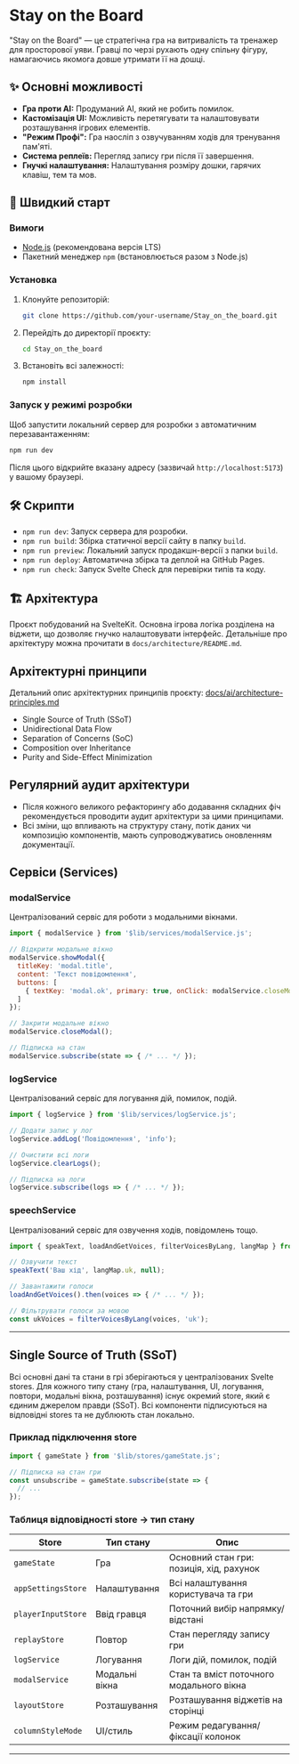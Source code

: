 # Stay on the Board

"Stay on the Board" — це стратегічна гра на витривалість та тренажер для просторової уяви. Гравці по черзі рухають одну спільну фігуру, намагаючись якомога довше утримати її на дошці.

## ✨ Основні можливості

*   **Гра проти AI:** Продуманий AI, який не робить помилок.
*   **Кастомізація UI:** Можливість перетягувати та налаштовувати розташування ігрових елементів.
*   **"Режим Профі":** Гра наосліп з озвучуванням ходів для тренування пам'яті.
*   **Система реплеїв:** Перегляд запису гри після її завершення.
*   **Гнучкі налаштування:** Налаштування розміру дошки, гарячих клавіш, тем та мов.

## 🚀 Швидкий старт

### Вимоги

*   [Node.js](https://nodejs.org/) (рекомендована версія LTS)
*   Пакетний менеджер `npm` (встановлюється разом з Node.js)

### Установка

1.  Клонуйте репозиторій:
    ```bash
    git clone https://github.com/your-username/Stay_on_the_board.git
    ```
2.  Перейдіть до директорії проєкту:
    ```bash
    cd Stay_on_the_board
    ```
3.  Встановіть всі залежності:
    ```bash
    npm install
    ```

### Запуск у режимі розробки

Щоб запустити локальний сервер для розробки з автоматичним перезавантаженням:
```bash
npm run dev
```
Після цього відкрийте вказану адресу (зазвичай `http://localhost:5173`) у вашому браузері.

## 🛠️ Скрипти

*   `npm run dev`: Запуск сервера для розробки.
*   `npm run build`: Збірка статичної версії сайту в папку `build`.
*   `npm run preview`: Локальний запуск продакшн-версії з папки `build`.
*   `npm run deploy`: Автоматична збірка та деплой на GitHub Pages.
*   `npm run check`: Запуск Svelte Check для перевірки типів та коду.

## 🏗️ Архітектура

Проєкт побудований на SvelteKit. Основна ігрова логіка розділена на віджети, що дозволяє гнучко налаштовувати інтерфейс. Детальніше про архітектуру можна прочитати в `docs/architecture/README.md`. 

## Архітектурні принципи

Детальний опис архітектурних принципів проєкту:
[docs/ai/architecture-principles.md](docs/ai/architecture-principles.md)

- Single Source of Truth (SSoT)
- Unidirectional Data Flow
- Separation of Concerns (SoC)
- Composition over Inheritance
- Purity and Side-Effect Minimization

## Регулярний аудит архітектури

- Після кожного великого рефакторингу або додавання складних фіч рекомендується проводити аудит архітектури за цими принципами.
- Всі зміни, що впливають на структуру стану, потік даних чи композицію компонентів, мають супроводжуватись оновленням документації. 

## Сервіси (Services)

### modalService
Централізований сервіс для роботи з модальними вікнами.

```js
import { modalService } from '$lib/services/modalService.js';

// Відкрити модальне вікно
modalService.showModal({
  titleKey: 'modal.title',
  content: 'Текст повідомлення',
  buttons: [
    { textKey: 'modal.ok', primary: true, onClick: modalService.closeModal }
  ]
});

// Закрити модальне вікно
modalService.closeModal();

// Підписка на стан
modalService.subscribe(state => { /* ... */ });
```

### logService
Централізований сервіс для логування дій, помилок, подій.

```js
import { logService } from '$lib/services/logService.js';

// Додати запис у лог
logService.addLog('Повідомлення', 'info');

// Очистити всі логи
logService.clearLogs();

// Підписка на логи
logService.subscribe(logs => { /* ... */ });
```

### speechService
Централізований сервіс для озвучення ходів, повідомлень тощо.

```js
import { speakText, loadAndGetVoices, filterVoicesByLang, langMap } from '$lib/services/speechService.js';

// Озвучити текст
speakText('Ваш хід', langMap.uk, null);

// Завантажити голоси
loadAndGetVoices().then(voices => { /* ... */ });

// Фільтрувати голоси за мовою
const ukVoices = filterVoicesByLang(voices, 'uk');
```

---

## Single Source of Truth (SSoT)
Всі основні дані та стани в грі зберігаються у централізованих Svelte stores. Для кожного типу стану (гра, налаштування, UI, логування, повтори, модальні вікна, розташування) існує окремий store, який є єдиним джерелом правди (SSoT). Всі компоненти підписуються на відповідні stores та не дублюють стан локально.

### Приклад підключення store
```js
import { gameState } from '$lib/stores/gameState.js';

// Підписка на стан гри
const unsubscribe = gameState.subscribe(state => {
  // ...
});
```

### Таблиця відповідності store → тип стану
| Store                | Тип стану         | Опис                                      |
|----------------------|-------------------|--------------------------------------------|
| `gameState`          | Гра               | Основний стан гри: позиція, хід, рахунок   |
| `appSettingsStore`      | Налаштування      | Всі налаштування користувача та гри        |
| `playerInputStore`   | Ввід гравця       | Поточний вибір напрямку/відстані           |
| `replayStore`        | Повтор            | Стан перегляду запису гри                  |
| `logService`         | Логування         | Логи дій, помилок, подій                   |
| `modalService`       | Модальні вікна    | Стан та вміст поточного модального вікна   |
| `layoutStore`        | Розташування      | Розташування віджетів на сторінці          |
| `columnStyleMode`    | UI/стиль          | Режим редагування/фіксації колонок         |

--- 